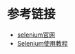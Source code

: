 # 参考链接
- [selenium官网](https://www.selenium.dev/)
- [Selenium使用教程](https://pythondjango.cn/python/tools/7-python_selenium/)
